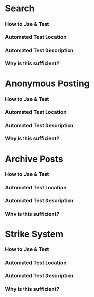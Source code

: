# Search
### How to Use & Test

### Automated Test Location

### Automated Test Description

### Why is this sufficient?

# Anonymous Posting
### How to Use & Test

### Automated Test Location

### Automated Test Description

### Why is this sufficient?

# Archive Posts
### How to Use & Test

### Automated Test Location

### Automated Test Description

### Why is this sufficient?

# Strike System
### How to Use & Test

### Automated Test Location

### Automated Test Description

### Why is this sufficient?
